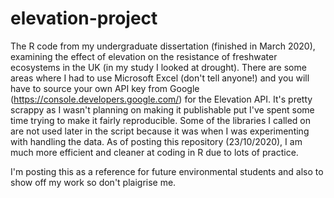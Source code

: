 # elevation-project
The R code from my undergraduate dissertation (finished in March 2020), examining the effect of elevation on the resistance of freshwater ecosystems in the UK (in my study I looked at drought). 
There are some areas where I had to use Microsoft Excel (don't tell anyone!) and you will have to source your own API key from Google (https://console.developers.google.com/) for the Elevation API. 
It's pretty scrappy as I wasn't planning on making it publishable put I've spent some time trying to make it fairly reproducible. Some of the libraries I called on are not used later in the script because it was when I was experimenting with handling the data. 
As of posting this repository (23/10/2020), I am much more efficient and cleaner at coding in R due to lots of practice.

I'm posting this as a reference for future environmental students and also to show off my work so don't plaigrise me.
